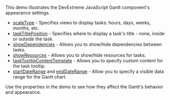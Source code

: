 This demo illustrates the DevExtreme JavaScript Gantt component's appearance settings.
<!--split-->

* [scaleType](/Documentation/ApiReference/UI_Components/dxGantt/Configuration/#scaleType) - Specifies views to display tasks: hours, days, weeks, months, etc.
* [taskTitlePosition](/Documentation/ApiReference/UI_Components/dxGantt/Configuration/#taskTitlePosition) - Specifies where to display a task's title - none, inside or outside the task.
* [showDependencies](/Documentation/ApiReference/UI_Components/dxGantt/Configuration/#showDependencies) -  Allows you to show/hide dependencies between tasks.
* [showResources](/Documentation/ApiReference/UI_Components/dxGantt/Configuration/#showResources) - Allows you to show/hide resources for tasks.
* [taskTooltipContentTemplate](/Documentation/ApiReference/UI_Components/dxGantt/Configuration/#taskTooltipContentTemplate) - Allows you to specify custom content for the task tooltip.
* [startDateRange](/Documentation/ApiReference/UI_Components/dxGantt/Configuration/#startDateRange) and [endDateRange](/Documentation/ApiReference/UI_Components/dxGantt/Configuration/#endDateRange) - Allow you to specify a visible data range for the Gantt chart.

Use the properties in the demo to see how they affect the Gantt's behavior and appearance.
